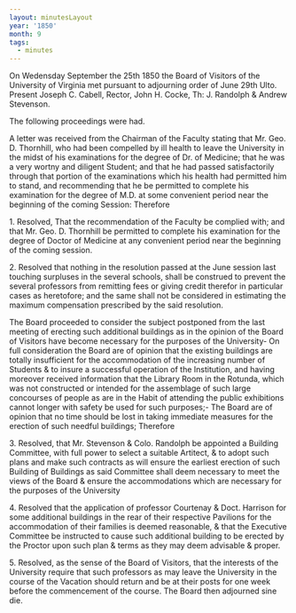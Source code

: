 ```yaml
---
layout: minutesLayout
year: '1850'
month: 9
tags:
  - minutes
---
```

On Wedensday September the 25th 1850 the Board of Visitors of the University of Virginia met pursuant to adjourning order of June 29th Ulto. Present Joseph C. Cabell, Rector, John H. Cocke, Th: J. Randolph & Andrew Stevenson.

The following proceedings were had.

A letter was received from the Chairman of the Faculty stating that Mr. Geo. D. Thornhill, who had been compelled by ill health to leave the University in the midst of his examinations for the degree of Dr. of Medicine; that he was a very wortny and diligent Student; and that he had passed satisfactorily through that portion of the examinations which his health had permitted him to stand, and recommending that he be permitted to complete his examination for the degree of M.D. at some convenient period near the beginning of the coming Session: Therefore

1\. Resolved, That the recommendation of the Faculty be complied with; and that Mr. Geo. D. Thornhill be permitted to complete his examination for the degree of Doctor of Medicine at any convenient period near the beginning of the coming session.

2\. Resolved that nothing in the resolution passed at the June session last touching surpluses in the several schools, shall be construed to prevent the several professors from remitting fees or giving credit therefor in particular cases as heretofore; and the same shall not be considered in estimating the maximum compensation prescribed by the said resolution.

The Board proceeded to consider the subject postponed from the last meeting of erecting such additional buildings as in the opinion of the Board of Visitors have become necessary for the purposes of the University- On full consideration the Board are of opinion that the existing buildings are totally insufficient for the accommodation of the increasing number of Students & to insure a successful operation of the Institution, and having moreover received information that the Library Room in the Rotunda, which was not constructed or intended for the assemblage of such large concourses of people as are in the Habit of attending the public exhibitions cannot longer with safety be used for such purposes;- The Board are of opinion that no time should be lost in taking immediate measures for the erection of such needful buildings; Therefore

3\. Resolved, that Mr. Stevenson & Colo. Randolph be appointed a Building Committee, with full power to select a suitable Artitect, & to adopt such plans and make such contracts as will ensure the earliest erection of such Building of Buildings as said Committee shall deem necessary to meet the views of the Board & ensure the accommodations which are necessary for the purposes of the University

4\. Resolved that the application of professor Courtenay & Doct. Harrison for some additional buildings in the rear of their respective Pavilions for the accommodation of their families is deemed reasonable, & that the Executive Committee be instructed to cause such additional building to be erected by the Proctor upon such plan & terms as they may deem advisable & proper.

5\. Resolved, as the sense of the Board of Visitors, that the interests of the University require that such professors as may leave the University in the course of the Vacation should return and be at their posts for one week before the commencement of the course. The Board then adjourned sine die.
